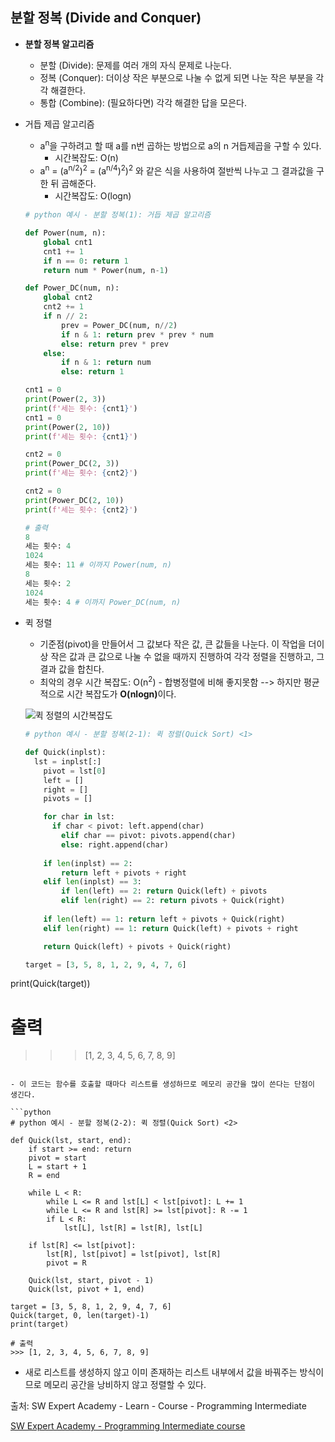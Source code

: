## 분할 정복 (Divide and Conquer)

- <strong>분할 정복 알고리즘</strong>
  - 분할 (Divide): 문제를 여러 개의 자식 문제로 나눈다.
  - 정복 (Conquer): 더이상 작은 부분으로 나눌 수 없게 되면 나눈 작은 부분을 각각 해결한다.
  - 통합 (Combine): (필요하다면) 각각 해결한 답을 모은다.



- 거듭 제곱 알고리즘

  - a<sup>n</sup>을 구하려고 할 때 a를 n번 곱하는 방법으로 a의 n 거듭제곱을 구할 수 있다. 
    - 시간복잡도: O(n)
  - a<sup>n</sup> = (a<sup>n/2</sup>)<sup>2</sup> = (a<sup>n/4</sup>)<sup>2</sup>)<sup>2</sup> 와 같은 식을 사용하여 절반씩 나누고 그 결과값을 구한 뒤 곱해준다.
    - 시간복잡도: O(logn)

  ```python
  # python 예시 - 분할 정복(1): 거듭 제곱 알고리즘
  
  def Power(num, n):
      global cnt1
      cnt1 += 1
      if n == 0: return 1
      return num * Power(num, n-1)
  
  def Power_DC(num, n):
      global cnt2
      cnt2 += 1
      if n // 2:
          prev = Power_DC(num, n//2)
          if n & 1: return prev * prev * num
          else: return prev * prev
      else:
          if n & 1: return num
          else: return 1
  
  cnt1 = 0
  print(Power(2, 3))
  print(f'세는 횟수: {cnt1}')
  cnt1 = 0
  print(Power(2, 10))
  print(f'세는 횟수: {cnt1}')
  
  cnt2 = 0
  print(Power_DC(2, 3))
  print(f'세는 횟수: {cnt2}')
  
  cnt2 = 0
  print(Power_DC(2, 10))
  print(f'세는 횟수: {cnt2}')
  
  # 출력
  8
  세는 횟수: 4 
  1024
  세는 횟수: 11 # 이까지 Power(num, n)
  8
  세는 횟수: 2 
  1024
  세는 횟수: 4 # 이까지 Power_DC(num, n)
  ```

  

- 퀵 정렬
  - 기준점(pivot)을 만들어서 그 값보다 작은 값, 큰 값들을 나눈다. 이 작업을 더이상 작은 값과 큰 값으로 나눌 수 없을 때까지 진행하여 각각 정렬을 진행하고, 그 결과 값을 합친다.
  - 최악의 경우 시간 복잡도: O(n<sup>2</sup>) - 합병정렬에 비해 좋지못함
    --> 하지만 평균적으로 시간 복잡도가 <strong>O(nlogn)</strong>이다.

  ![퀵 정렬의 시간복잡도](https://i.ibb.co/gPC9Cj8/quicksort.jpg)

  ```python
  # python 예시 - 분할 정복(2-1): 퀵 정렬(Quick Sort) <1>
  
  def Quick(inplst):
    lst = inplst[:]
      pivot = lst[0]
      left = []
      right = []
      pivots = []
  
      for char in lst:
        if char < pivot: left.append(char)
          elif char == pivot: pivots.append(char)
          else: right.append(char)
      
      if len(inplst) == 2:
          return left + pivots + right
      elif len(inplst) == 3:
          if len(left) == 2: return Quick(left) + pivots
          elif len(right) == 2: return pivots + Quick(right)
      
      if len(left) == 1: return left + pivots + Quick(right)
      elif len(right) == 1: return Quick(left) + pivots + right
  
      return Quick(left) + pivots + Quick(right)
  
  target = [3, 5, 8, 1, 2, 9, 4, 7, 6]
print(Quick(target))
  
  # 출력
  >>> [1, 2, 3, 4, 5, 6, 7, 8, 9]
  ```
  
  - 이 코드는 함수를 호출할 때마다 리스트를 생성하므로 메모리 공간을 많이 쓴다는 단점이 생긴다.
  
  ```python
  # python 예시 - 분할 정복(2-2): 퀵 정렬(Quick Sort) <2>
  
  def Quick(lst, start, end):
      if start >= end: return
      pivot = start
      L = start + 1
      R = end
  
      while L < R:        
          while L <= R and lst[L] < lst[pivot]: L += 1
          while L <= R and lst[R] >= lst[pivot]: R -= 1
          if L < R:
              lst[L], lst[R] = lst[R], lst[L]
      
      if lst[R] <= lst[pivot]:
          lst[R], lst[pivot] = lst[pivot], lst[R]
          pivot = R
  
      Quick(lst, start, pivot - 1)
      Quick(lst, pivot + 1, end)
  
  target = [3, 5, 8, 1, 2, 9, 4, 7, 6]
  Quick(target, 0, len(target)-1)
  print(target)
  
  # 출력
  >>> [1, 2, 3, 4, 5, 6, 7, 8, 9]
  ```
  
  - 새로 리스트를 생성하지 않고 이미 존재하는 리스트 내부에서 값을 바꿔주는 방식이므로 메모리 공간을 낭비하지 않고 정렬할 수 있다.










출처: SW Expert Academy - Learn - Course - Programming Intermediate

[SW Expert Academy - Programming Intermediate course](https://swexpertacademy.com/main/learn/course/subjectList.do?courseId=AVuPDN86AAXw5UW6)